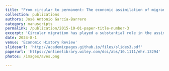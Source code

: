 ```yaml
---
title: "From circular to permanent: The economic assimilation of migrants during Spain’s rural exodus, 1955-1973"
collection: publications
authors: José Antonio García-Barrero
category: manuscripts
permalink: /publication/2015-10-01-paper-title-number-3
excerpt: 'Circular migration has played a substantial role in the assimilation process of rural–urban migrants in Spain across the twentieth century. This paper analyses the short-term impact of the temporariness of this type of migration in the economic assimilation of migrants during the rural exodus, 1955–73. More specifically, I study this process in one key scenario – the Spanish tourism boom. Using a novel micro-dataset, results show that the temporariness was a key factor that constrained the capacity of migrants to achieve income growth. Thus, the incentives to persist with circular migratory movements and the socio-economic constraints on permanent settlement had significant adverse consequences. These migrants sorted into lower-income occupations and had lower incentives and chances to acquire host-specific human and social capital in comparison with permanent migrants. As a result, circular migrants registered lower occupational attainment leading to a higher income gap with natives and permanent migrants as the years of circular migration increased in number. These results indicate that most migrants had fewer chances than natives of taking advantage of the process of rapid structural change not solely because of lower human and social capital factors but also because of the temporariness of their migration.'
date: 2024-8-1
venue: 'Economic History Review'
slidesurl: 'http://academicpages.github.io/files/slides3.pdf'
paperurl: 'https://onlinelibrary.wiley.com/doi/abs/10.1111/ehr.13294'
photos: /images/aves.png

---
```

